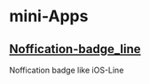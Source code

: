 # mini-Apps  


## [Noffication-badge_line](https://yyhome-tromb.github.io/mini-Apps/Noffication-badge_line.html)  
 Noffication badge like iOS-Line  
  
